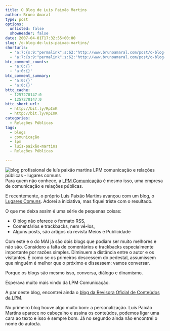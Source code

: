 ```yaml
---
title: O Blog de Luis Paixão Martins
author: Bruno Amaral
type: post
options:
  unlisted: false
  showHeader: false
date: 2007-04-01T17:32:55+00:00
slug: /o-blog-de-luis-paixao-martins/
shorturls:
  - 'a:7:{s:9:"permalink";s:62:"http://www.brunoamaral.com/post/o-blog-de-luis-paixao-martins/";s:7:"tinyurl";s:25:"http://tinyurl.com/dykkv9";s:4:"isgd";s:17:"http://is.gd/pFoG";s:5:"bitly";s:20:"http://bit.ly/13VSOF";s:5:"snipr";s:22:"http://snipr.com/euzfw";s:5:"snurl";s:22:"http://snurl.com/euzfw";s:7:"snipurl";s:24:"http://snipurl.com/euzfw";}'
  - 'a:7:{s:9:"permalink";s:62:"http://www.brunoamaral.com/post/o-blog-de-luis-paixao-martins/";s:7:"tinyurl";s:25:"http://tinyurl.com/dykkv9";s:4:"isgd";s:17:"http://is.gd/pFoG";s:5:"bitly";s:20:"http://bit.ly/13VSOF";s:5:"snipr";s:22:"http://snipr.com/euzfw";s:5:"snurl";s:22:"http://snurl.com/euzfw";s:7:"snipurl";s:24:"http://snipurl.com/euzfw";}'
btc_comment_counts:
  - 'a:0:{}'
  - 'a:0:{}'
btc_comment_summary:
  - 'a:0:{}'
  - 'a:0:{}'
bttc_cache:
  - 1257270147:0
  - 1257270147:0
bttc_short_url:
  - http://bit.ly/RpImK
  - http://bit.ly/RpImK
categories:
  - Relações Públicas
tags:
  - blogs
  - comunicação
  - lpm
  - luís-paixão-martins
  - Relações Públicas

---
```

[<img src="/wp-content/uploads/2007/04/banner_lpm1.jpg" alt="blog profissional de luís paixão martins LPM comunicação e relações públicas - lugares comuns" align="left" />][1]Para quem não conhece, a [LPM Comunicação][2] é mesmo isso, uma empresa de comunicação e relações públicas.

E recentemente, o próprio Luís Paixão Martins avançou com um blog, o [Lugares Comuns][1]. Adorei a iniciativa, mas fiquei triste com o resultado.

O que me deixa assim é uma série de pequenas coisas:

  * O blog não oferece o formato RSS,
  * Comentários e trackbacks, nem vê-los,
  * Alguns posts, são artigos da revista Meios e Publicidade

Com este e o do MAI já são dois blogs que podiam ser muito melhores e não são. Considero a falta de comentários e trackbacks especialmente importante por razões simples. Diminuem a distância entre o autor e os visitantes. É como se os primeiros descessem do pedestal, assumissem que ninguém é melhor que o próximo e dissessem: vamos conversar.

Porque os blogs são mesmo isso, conversa, diálogo e dinamismo.

Esperava muito mais vindo da LPM Comunicação.

A par deste blog, encontrei ainda o [blog da Revisora Oficial de Conteúdos da LPM][3].

No primeiro blog houve algo muito bom: a personalização. Luís Paixão Martins aparece no cabeçalho e assina os conteúdos, podemos ligar uma cara ao texto e isso é sempre bom. Já no segundo ainda não encontrei o nome do autor/a.

 [1]: http://bloglpm.lpmcom.pt/index.php
 [2]: http://www.lpmcom.pt/
 [3]: http://blogroc.lpmcom.pt/index.php